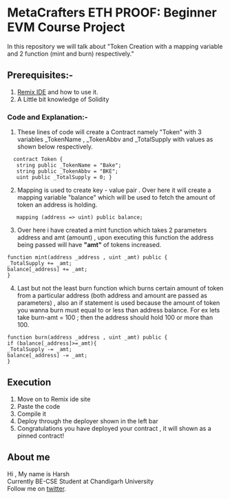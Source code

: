 # MetaCrafters ETH PROOF: Beginner EVM Course Project 
In this repository we will talk about 
"Token Creation with a mapping variable and 2 function (mint and burn) respectively."

## Prerequisites:-

1. [Remix IDE](https://remix.ethereum.org/)  and how to use it.
2. A Little bit knowledge of Solidity

### Code and Explanation:-

1. These lines of code will create a Contract namely "Token" with 3 variables _TokenName , _TokenAbbv and _TotalSupply with values as shown below respectively.

 ```
   contract Token {
    string public _TokenName = "Bake";
    string public _TokenAbbv = "BKE";
    uint public _TotalSupply = 0; }
```
2. Mapping is used to create key - value pair . Over here it will create a mapping variable "balance" which will be used to fetch the amount of token an address is holding.
```
   mapping (address => uint) public balance;
```
3. Over here i have created a mint function which takes 2 parameters address and amt (amount) , upon executing this function the address being passed will have **"amt"** of tokens increased.
```
function mint(address _address , uint _amt) public {
_TotalSupply += _amt;   
balance[_address] += _amt;
}
```
4. Last but not the least burn function which burns certain amount of token from a particular address (both address and amount are passed as parameters) , also an if statement is used because the amount of token you wanna burn must equal to or less than address balance. For ex lets take burn-amt = 100 ; then the address should hold 100 or more than 100.
```
function burn(address _address , uint _amt) public {
if (balance[_address]>=_amt){
_TotalSupply -= _amt;   
balance[_address] -= _amt;
}
```
## Execution 

1. Move on to Remix ide site
2. Paste the code
3. Compile it
4. Deploy through the deployer shown in the left bar
5. Congratulations you have deployed your contract , it will shown as a pinned contract!

## About me

Hi , My name is Harsh <br />
Currently BE-CSE Student at Chandigarh University <br />
Follow me on [twitter](https://x.com/anharsh100k).



